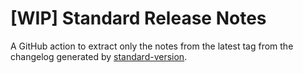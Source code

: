 # [WIP] Standard Release Notes
A GitHub action to extract only the notes from the latest tag from the changelog generated by [standard-version](https://github.com/conventional-changelog/standard-version).
